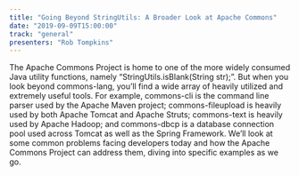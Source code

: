 ```yaml
---
title: "Going Beyond StringUtils: A Broader Look at Apache Commons"
date: "2019-09-09T15:00:00"
track: "general"
presenters: "Rob Tompkins"
---
```


The Apache Commons Project is home to one of the more widely consumed Java utility functions, namely “StringUtils.isBlank(String str);”. But when you look beyond commons-lang, you’ll find a wide array of heavily utilized and extremely useful tools. For example, commons-cli is the command line parser used by the Apache Maven project; commons-fileupload is heavily used by both Apache Tomcat and Apache Struts; commons-text is heavily used by Apache Hadoop; and commons-dbcp is a database connection pool used across Tomcat as well as the Spring Framework. We’ll look at some common problems facing developers today and how the Apache Commons Project can address them, diving into specific examples as we go.